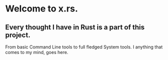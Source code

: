 # Welcome to x.rs. 

## Every thought I have in Rust is a part of this project. 

From basic Command Line tools to full fledged System tools. I anything that comes to my mind, goes here. 
